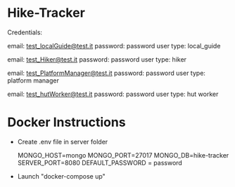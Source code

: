 # Hike-Tracker

Credentials:

email: test_localGuide@test.it
password: password
user type: local_guide

email: test_Hiker@test.it
password: password
user type: hiker

email: test_PlatformManager@test.it
password: password
user type: platform manager

email: test_hutWorker@test.it
password: password
user type: hut worker

# Docker Instructions

- Create .env file in server folder

  MONGO_HOST=mongo
  MONGO_PORT=27017
  MONGO_DB=hike-tracker
  SERVER_PORT=8080
  DEFAULT_PASSWORD = password

- Launch "docker-compose up"
